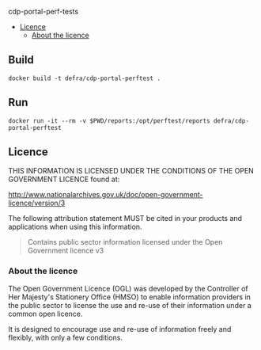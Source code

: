 cdp-portal-perf-tests


- [Licence](#licence)
  - [About the licence](#about-the-licence)



## Build

```
docker build -t defra/cdp-portal-perftest .
```

## Run

```
docker run -it --rm -v $PWD/reports:/opt/perftest/reports defra/cdp-portal-perftest
```


## Licence

THIS INFORMATION IS LICENSED UNDER THE CONDITIONS OF THE OPEN GOVERNMENT LICENCE found at:

<http://www.nationalarchives.gov.uk/doc/open-government-licence/version/3>

The following attribution statement MUST be cited in your products and applications when using this information.

> Contains public sector information licensed under the Open Government licence v3

### About the licence

The Open Government Licence (OGL) was developed by the Controller of Her Majesty's Stationery Office (HMSO) to enable
information providers in the public sector to license the use and re-use of their information under a common open
licence.

It is designed to encourage use and re-use of information freely and flexibly, with only a few conditions.
